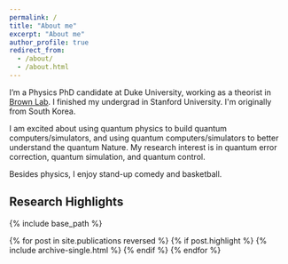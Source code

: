 ```yaml
---
permalink: /
title: "About me"
excerpt: "About me"
author_profile: true
redirect_from: 
  - /about/
  - /about.html
---
```


I’m a Physics PhD candidate at Duke University, working as a theorist in [Brown Lab](https://brownlab.pratt.duke.edu/). I finished my undergrad in Stanford University. I'm originally from South Korea. 

I am excited about using quantum physics to build quantum computers/simulators, and using quantum computers/simulators to better understand the quantum Nature. My research interest is in quantum error correction, quantum simulation, and quantum control. 

Besides physics, I enjoy stand-up comedy and basketball.

## Research Highlights

{% include base_path %}

{% for post in site.publications reversed %}
  {% if post.highlight %}
  {% include archive-single.html %}
  {% endif %}
{% endfor %}
